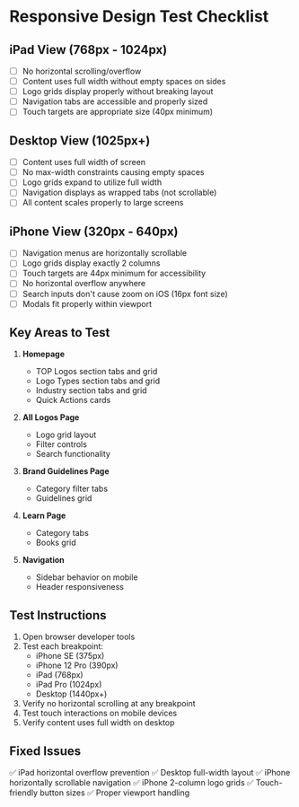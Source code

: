 # Responsive Design Test Checklist

## iPad View (768px - 1024px)
- [ ] No horizontal scrolling/overflow
- [ ] Content uses full width without empty spaces on sides
- [ ] Logo grids display properly without breaking layout
- [ ] Navigation tabs are accessible and properly sized
- [ ] Touch targets are appropriate size (40px minimum)

## Desktop View (1025px+)
- [ ] Content uses full width of screen
- [ ] No max-width constraints causing empty spaces
- [ ] Logo grids expand to utilize full width
- [ ] Navigation displays as wrapped tabs (not scrollable)
- [ ] All content scales properly to large screens

## iPhone View (320px - 640px)
- [ ] Navigation menus are horizontally scrollable
- [ ] Logo grids display exactly 2 columns
- [ ] Touch targets are 44px minimum for accessibility
- [ ] No horizontal overflow anywhere
- [ ] Search inputs don't cause zoom on iOS (16px font size)
- [ ] Modals fit properly within viewport

## Key Areas to Test
1. **Homepage**
   - TOP Logos section tabs and grid
   - Logo Types section tabs and grid
   - Industry section tabs and grid
   - Quick Actions cards

2. **All Logos Page**
   - Logo grid layout
   - Filter controls
   - Search functionality

3. **Brand Guidelines Page**
   - Category filter tabs
   - Guidelines grid

4. **Learn Page**
   - Category tabs
   - Books grid

5. **Navigation**
   - Sidebar behavior on mobile
   - Header responsiveness

## Test Instructions
1. Open browser developer tools
2. Test each breakpoint:
   - iPhone SE (375px)
   - iPhone 12 Pro (390px)
   - iPad (768px)
   - iPad Pro (1024px)
   - Desktop (1440px+)
3. Verify no horizontal scrolling at any breakpoint
4. Test touch interactions on mobile devices
5. Verify content uses full width on desktop

## Fixed Issues
✅ iPad horizontal overflow prevention
✅ Desktop full-width layout
✅ iPhone horizontally scrollable navigation
✅ iPhone 2-column logo grids
✅ Touch-friendly button sizes
✅ Proper viewport handling 